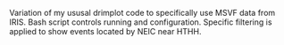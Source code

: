 Variation of my ususal drimplot code to specifically use MSVF data from IRIS. Bash script controls running and configuration. Specific filtering is applied to show events located by NEIC near HTHH.
